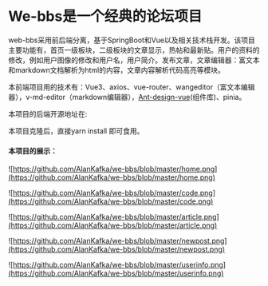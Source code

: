 # We-bbs是一个经典的论坛项目

web-bbs采用前后端分离，基于SpringBoot和Vue以及相关技术栈开发。该项目主要功能有，首页一级板块，二级板块的文章显示，热帖和最新贴。用户的资料的修改，例如用户图像的修改和用户名，用户简介。发布文章，文章编辑器：富文本和markdown文档解析为html的内容，文章内容解析代码高亮等模块。

本前端项目用的技术有：Vue3、axios、vue-router、wangeditor（富文本编辑器），v-md-editor（markdown编辑器），[Ant-design-vue](https://www.antdv.com/docs/vue/introduce-cn/)(组件库)、pinia。

本项目的后端开源地址在:



本项目克隆后，直接yarn install 即可食用。

#### 本项目的展示：

![https://github.com/AlanKafka/we-bbs/blob/master/home.png](https://github.com/AlanKafka/we-bbs/blob/master/home.png)

![https://github.com/AlanKafka/we-bbs/blob/master/code.png](https://github.com/AlanKafka/we-bbs/blob/master/code.png)

![https://github.com/AlanKafka/we-bbs/blob/master/article.png](https://github.com/AlanKafka/we-bbs/blob/master/article.png)

![https://github.com/AlanKafka/we-bbs/blob/master/newpost.png](https://github.com/AlanKafka/we-bbs/blob/master/newpost.png)

![https://github.com/AlanKafka/we-bbs/blob/master/userinfo.png](https://github.com/AlanKafka/we-bbs/blob/master/userinfo.png)


